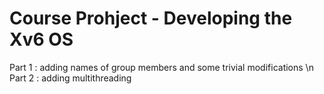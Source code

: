 # Course Prohject - Developing the Xv6 OS
 Part 1 : adding names of group members and some trivial modifications
 \n 
 Part 2 : adding multithreading

